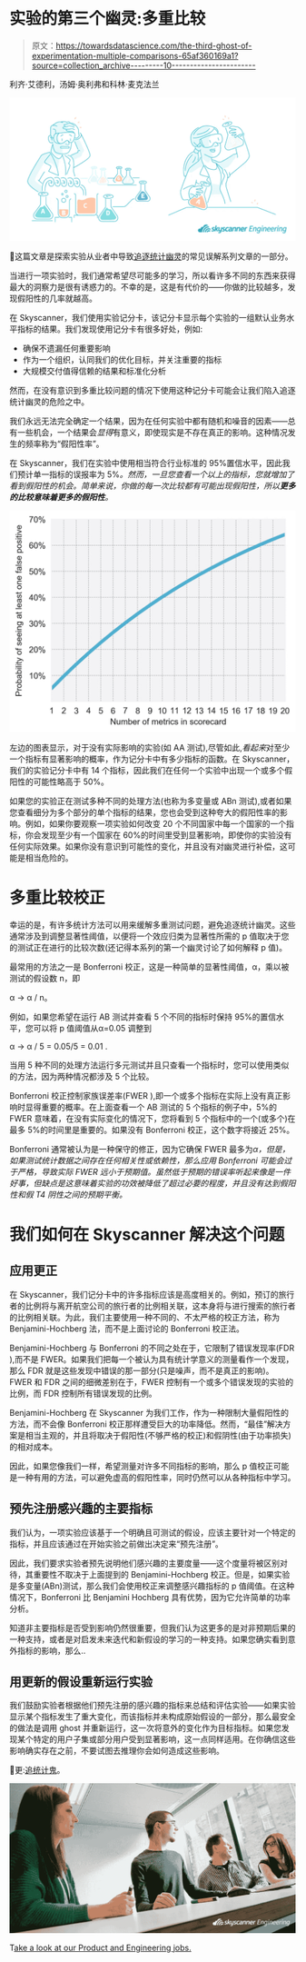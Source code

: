 # 实验的第三个幽灵:多重比较

> 原文：<https://towardsdatascience.com/the-third-ghost-of-experimentation-multiple-comparisons-65af360169a1?source=collection_archive---------10----------------------->

利齐·艾德利，汤姆·奥利弗和科林·麦克法兰

![](img/1837520c99e5b9ff07a539f276297ca3.png)

👻这篇文章是探索实验从业者中导致[追逐统计幽灵](https://medium.com/@SkyscannerCodevoyagers/chasing-statistical-ghosts-in-experimentation-3f393323a1c1)的常见误解系列文章的一部分。

当进行一项实验时，我们通常希望尽可能多的学习，所以看许多不同的东西来获得最大的洞察力是很有诱惑力的。不幸的是，这是有代价的——你做的比较越多，发现假阳性的几率就越高。

在 Skyscanner，我们使用实验记分卡，该记分卡显示每个实验的一组默认业务水平指标的结果。我们发现使用记分卡有很多好处，例如:

*   确保不遗漏任何重要影响
*   作为一个组织，认同我们的优化目标，并关注重要的指标
*   大规模交付值得信赖的结果和标准化分析

然而，在没有意识到多重比较问题的情况下使用这种记分卡可能会让我们陷入追逐统计幽灵的危险之中。

我们永远无法完全确定一个结果，因为在任何实验中都有随机和噪音的因素——总有一些机会，一个结果会*显得*有意义，即使现实是不存在真正的影响。这种情况发生的频率称为“假阳性率”。

在 Skyscanner，我们在实验中使用相当符合行业标准的 95%置信水平，因此我们预计单一指标的误报率为 5%*。然而，一旦您查看一个以上的指标，您就增加了看到假阳性的机会。简单来说，你做的每一次比较都有可能出现假阳性，所以**更多的比较意味着更多的假阳性**。*

![](img/2a8d72ce8b4ff0b0e81f42b1948b70f6.png)

左边的图表显示，对于没有实际影响的实验(如 AA 测试),尽管如此,*看起来*对至少一个指标有显著影响的概率，作为记分卡中有多少指标的函数。在 Skyscanner，我们的实验记分卡中有 14 个指标，因此我们在任何一个实验中出现一个或多个假阳性的可能性略高于 50%。

如果您的实验正在测试多种不同的处理方法(也称为多变量或 ABn 测试),或者如果您查看细分为多个部分的单个指标的结果，您也会受到这种夸大的假阳性率的影响。例如，如果你要观察一项实验如何改变 20 个不同国家中每一个国家的一个指标，你会发现至少有一个国家在 60%的时间里受到显著影响，即使你的实验没有任何实际效果。如果你没有意识到可能性的变化，并且没有对幽灵进行补偿，这可能是相当危险的。

# 多重比较校正

幸运的是，有许多统计方法可以用来缓解多重测试问题，避免追逐统计幽灵。这些通常涉及到调整显著性阈值，以便将一个效应归类为显著性所需的 p 值取决于您的测试正在进行的比较次数(还记得本系列的第一个幽灵讨论了如何解释 p 值)。

最常用的方法之一是 Bonferroni 校正，这是一种简单的显著性阈值，α，乘以被测试的假设数 n，即

α → α / n。

例如，如果您希望在运行 AB 测试并查看 5 个不同的指标时保持 95%的置信水平，您可以将 p 值阈值从α=0.05 调整到

α → α / 5 = 0.05/5 = 0.01 .

当用 5 种不同的处理方法运行多元测试并且只查看一个指标时，您可以使用类似的方法，因为两种情况都涉及 5 个比较。

Bonferroni 校正控制家族误差率(FWER ),即一个或多个指标在实际上没有真正影响时显得重要的概率。在上面查看一个 AB 测试的 5 个指标的例子中，5%的 FWER 意味着，在没有实际变化的情况下，您将看到 5 个指标中的一个(或多个)在最多 5%的时间里是重要的。如果没有 Bonferroni 校正，这个数字将接近 25%。

Bonferroni 通常被认为是一种保守的修正，因为它确保 FWER 最多为*α，但是，如果测试统计数据之间存在任何相关性或依赖性，那么应用 Bonferroni 可能会过于严格，导致实际 FWER 远小于预期值。虽然低于预期的错误率听起来像是一件好事，但缺点是这意味着实验的功效被降低了超过必要的程度，并且没有达到假阳性和假 T4 阴性之间的预期平衡。*

# 我们如何在 Skyscanner 解决这个问题

## 应用更正

在 Skyscanner，我们记分卡中的许多指标应该是高度相关的。例如，预订的旅行者的比例将与离开航空公司的旅行者的比例相关联，这本身将与进行搜索的旅行者的比例相关联。为此，我们主要使用一种不同的、不太严格的校正方法，称为 Benjamini-Hochberg 法，而不是上面讨论的 Bonferroni 校正法。

Benjamini-Hochberg 与 Bonferroni 的不同之处在于，它限制了错误发现率(FDR ),而不是 FWER。如果我们把每一个被认为具有统计学意义的测量看作一个发现，那么 FDR 就是这些发现中错误的那一部分(只是噪声，而不是真正的影响)。FWER 和 FDR 之间的细微差别在于，FWER 控制有一个或多个错误发现的实验的比例，而 FDR 控制所有错误发现的比例。

Benjamini-Hochberg 在 Skyscanner 为我们工作，作为一种限制大量假阳性的方法，而不会像 Bonferroni 校正那样遭受巨大的功率降低。然而，“最佳”解决方案是相当主观的，并且将取决于假阳性(不够严格的校正)和假阴性(由于功率损失)的相对成本。

因此，如果您像我们一样，希望测量对许多不同指标的影响，那么 p 值校正可能是一种有用的方法，可以避免虚高的假阳性率，同时仍然可以从各种指标中学习。

## 预先注册感兴趣的主要指标

我们认为，一项实验应该基于一个明确且可测试的假设，应该主要针对一个特定的指标，并且应该通过在开始实验之前做出决定来“预先注册”。

因此，我们要求实验者预先说明他们感兴趣的主要度量——这个度量将被区别对待，其重要性不取决于上面提到的 Benjamini-Hochberg 校正。但是，如果实验是多变量(ABn)测试，那么我们会使用校正来调整感兴趣指标的 p 值阈值。在这种情况下，Bonferroni 比 Benjamini Hochberg 具有优势，因为它允许简单的功率分析。

知道非主要指标是否受到影响仍然很重要，但我们认为这更多的是对非预期后果的一种支持，或者是对启发未来迭代和新假设的学习的一种支持。如果您确实看到意外指标的影响，那么..

## 用更新的假设重新运行实验

我们鼓励实验者根据他们预先注册的感兴趣的指标来总结和评估实验——如果实验显示某个指标发生了重大变化，而该指标并未构成原始假设的一部分，那么最安全的做法是调用 ghost 并重新运行，这一次将意外的变化作为目标指标。如果您发现某个特定的用户子集或部分用户受到显著影响，这一点同样适用。在你确信这些影响确实存在之前，不要试图去推理你会如何造成这些影响。

👻更:[追统计鬼](https://medium.com/@SkyscannerCodevoyagers/chasing-statistical-ghosts-in-experimentation-3f393323a1c1)。

![](img/c517c62eae958fae598c7369642ca778.png)

T[ake a look at our Product and Engineering jobs.](http://9nl.es/ghost1_prodengjobs)